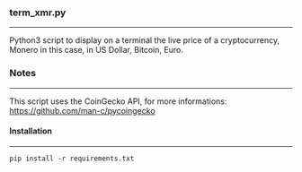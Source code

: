 ### term_xmr.py
---------------

Python3 script to display on a terminal the live price of a cryptocurrency, Monero in this case, in US Dollar, Bitcoin, Euro.

### Notes
---------

This script uses the CoinGecko API, for more informations: <https://github.com/man-c/pycoingecko>

#### Installation
-----------------

`pip install -r requirements.txt`


